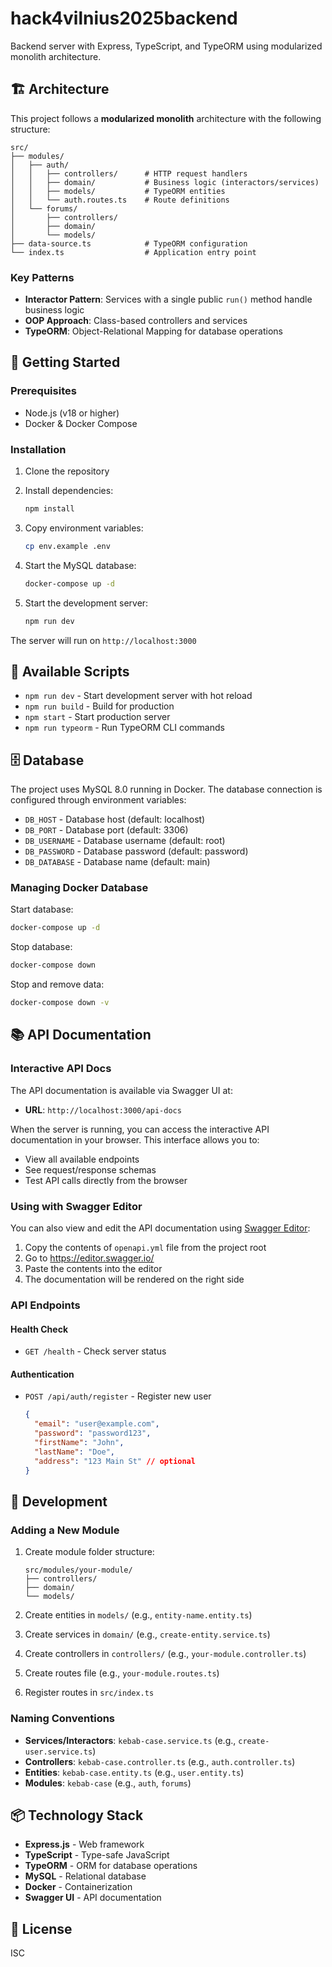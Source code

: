 # hack4vilnius2025backend

Backend server with Express, TypeScript, and TypeORM using modularized monolith architecture.

## 🏗️ Architecture

This project follows a **modularized monolith** architecture with the following structure:

```
src/
├── modules/
│   ├── auth/
│   │   ├── controllers/      # HTTP request handlers
│   │   ├── domain/           # Business logic (interactors/services)
│   │   ├── models/           # TypeORM entities
│   │   └── auth.routes.ts    # Route definitions
│   └── forums/
│       ├── controllers/
│       ├── domain/
│       └── models/
├── data-source.ts            # TypeORM configuration
└── index.ts                  # Application entry point
```

### Key Patterns

- **Interactor Pattern**: Services with a single public `run()` method handle business logic
- **OOP Approach**: Class-based controllers and services
- **TypeORM**: Object-Relational Mapping for database operations

## 🚀 Getting Started

### Prerequisites

- Node.js (v18 or higher)
- Docker & Docker Compose

### Installation

1. Clone the repository
2. Install dependencies:
   ```bash
   npm install
   ```

3. Copy environment variables:
   ```bash
   cp env.example .env
   ```

4. Start the MySQL database:
   ```bash
   docker-compose up -d
   ```

5. Start the development server:
   ```bash
   npm run dev
   ```

The server will run on `http://localhost:3000`

## 📝 Available Scripts

- `npm run dev` - Start development server with hot reload
- `npm run build` - Build for production
- `npm start` - Start production server
- `npm run typeorm` - Run TypeORM CLI commands

## 🗄️ Database

The project uses MySQL 8.0 running in Docker. The database connection is configured through environment variables:

- `DB_HOST` - Database host (default: localhost)
- `DB_PORT` - Database port (default: 3306)
- `DB_USERNAME` - Database username (default: root)
- `DB_PASSWORD` - Database password (default: password)
- `DB_DATABASE` - Database name (default: main)

### Managing Docker Database

Start database:
```bash
docker-compose up -d
```

Stop database:
```bash
docker-compose down
```

Stop and remove data:
```bash
docker-compose down -v
```

## 📚 API Documentation

### Interactive API Docs

The API documentation is available via Swagger UI at:
- **URL**: `http://localhost:3000/api-docs`

When the server is running, you can access the interactive API documentation in your browser. This interface allows you to:
- View all available endpoints
- See request/response schemas
- Test API calls directly from the browser

### Using with Swagger Editor

You can also view and edit the API documentation using [Swagger Editor](https://editor.swagger.io/):

1. Copy the contents of `openapi.yml` file from the project root
2. Go to https://editor.swagger.io/
3. Paste the contents into the editor
4. The documentation will be rendered on the right side

### API Endpoints

#### Health Check
- `GET /health` - Check server status

#### Authentication
- `POST /api/auth/register` - Register new user
  ```json
  {
    "email": "user@example.com",
    "password": "password123",
    "firstName": "John",
    "lastName": "Doe",
    "address": "123 Main St" // optional
  }
  ```

## 🔧 Development

### Adding a New Module

1. Create module folder structure:
   ```
   src/modules/your-module/
   ├── controllers/
   ├── domain/
   └── models/
   ```

2. Create entities in `models/` (e.g., `entity-name.entity.ts`)
3. Create services in `domain/` (e.g., `create-entity.service.ts`)
4. Create controllers in `controllers/` (e.g., `your-module.controller.ts`)
5. Create routes file (e.g., `your-module.routes.ts`)
6. Register routes in `src/index.ts`

### Naming Conventions

- **Services/Interactors**: `kebab-case.service.ts` (e.g., `create-user.service.ts`)
- **Controllers**: `kebab-case.controller.ts` (e.g., `auth.controller.ts`)
- **Entities**: `kebab-case.entity.ts` (e.g., `user.entity.ts`)
- **Modules**: `kebab-case` (e.g., `auth`, `forums`)

## 📦 Technology Stack

- **Express.js** - Web framework
- **TypeScript** - Type-safe JavaScript
- **TypeORM** - ORM for database operations
- **MySQL** - Relational database
- **Docker** - Containerization
- **Swagger UI** - API documentation

## 📄 License

ISC
